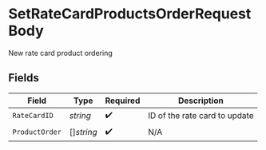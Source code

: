 # SetRateCardProductsOrderRequestBody

New rate card product ordering


## Fields

| Field                         | Type                          | Required                      | Description                   |
| ----------------------------- | ----------------------------- | ----------------------------- | ----------------------------- |
| `RateCardID`                  | *string*                      | :heavy_check_mark:            | ID of the rate card to update |
| `ProductOrder`                | []*string*                    | :heavy_check_mark:            | N/A                           |